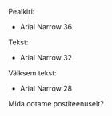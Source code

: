 Pealkiri:
 - Arial Narrow 36

Tekst:
 - Arial Narrow 32

Väiksem tekst:
 - Arial Narrow 28


Mida ootame postiteenuselt?
